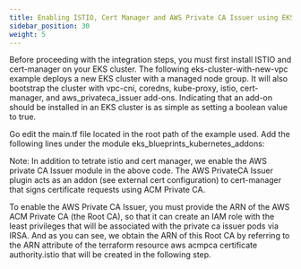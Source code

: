 ```yaml
---
title: Enabling ISTIO, Cert Manager and AWS Private CA Issuer using EKS Blueprints
sidebar_position: 30
weight: 5
---
```


Before proceeding with the integration steps, you must first install ISTIO and cert-manager on your EKS cluster. The following eks-cluster-with-new-vpc example deploys a new EKS cluster with a managed node group. It will also bootstrap the cluster with vpc-cni, coredns, kube-proxy, istio, cert-manager, and aws_privateca_issuer add-ons. Indicating that an add-on should be installed in an EKS cluster is as simple as setting a boolean value to true.

Go edit the main.tf file located in the root path of the example used. Add the following lines under the module eks_blueprints_kubernetes_addons:

Note: In addition to tetrate istio and cert manager, we enable the AWS private CA Issuer module in the above code. The AWS PrivateCA Issuer plugin acts as an addon (see external cert configuration) to cert-manager that signs certificate requests using ACM Private CA. 

To enable the AWS Private CA Issuer, you must provide the ARN of the AWS ACM Private CA (the Root CA), so that it can create an IAM role with the least privileges that will be associated with the private ca issuer pods via IRSA. And as you can see, we obtain the ARN of this Root CA by referring to the ARN attribute of the terraform resource aws acmpca certificate authority.istio that will be created in the following step.
